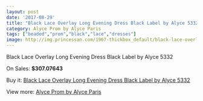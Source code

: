 ```yaml
---
layout: post
date: '2017-08-29'
title: "Black Lace Overlay Long Evening Dress Black Label by Alyce 5332"
category: Alyce Prom by Alyce Paris
tags: ["beaded","prom","black","lace","dresses"]
image: http://img.princessan.com/1967-thickbox_default/black-lace-overlay-long-evening-dress-black-label-by-alyce-5332.jpg
---
```

Black Lace Overlay Long Evening Dress Black Label by Alyce 5332

On Sales: **$307.07643**
<a href="https://www.princessan.com/en/alyce-prom-by-alyce-paris/881-black-lace-overlay-long-evening-dress-black-label-by-alyce-5332.html"><amp-img layout="responsive" width="600" height="600" src="//img.princessan.com/1967-thickbox_default/black-lace-overlay-long-evening-dress-black-label-by-alyce-5332.jpg" alt="Black Lace Overlay Long Evening Dress Black Label by Alyce 5332 0" /></a>

Buy it: [Black Lace Overlay Long Evening Dress Black Label by Alyce 5332](https://www.princessan.com/en/alyce-prom-by-alyce-paris/881-black-lace-overlay-long-evening-dress-black-label-by-alyce-5332.html "Black Lace Overlay Long Evening Dress Black Label by Alyce 5332")

View more: [Alyce Prom by Alyce Paris](https://www.princessan.com/en/8-alyce-prom-by-alyce-paris "Alyce Prom by Alyce Paris")